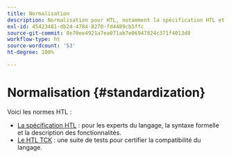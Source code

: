 ```yaml
---
title: Normalisation
description: Normalisation pour HTL, notamment la spécification HTL et le TCK HTL.
exl-id: 45423481-db24-4784-8270-fd4489cb5ffc
source-git-commit: 8e70ee4921a7ea071ab7e06947824c371f4013d8
workflow-type: ht
source-wordcount: '53'
ht-degree: 100%

---
```


# Normalisation {#standardization}

Voici les normes HTL :

* [La spécification HTL](https://github.com/adobe/htl-spec) : pour les experts du langage, la syntaxe formelle et la description des fonctionnalités.
* [Le HTL TCK](https://github.com/adobe/htl-tck) : une suite de tests pour certifier la compatibilité du langage.
